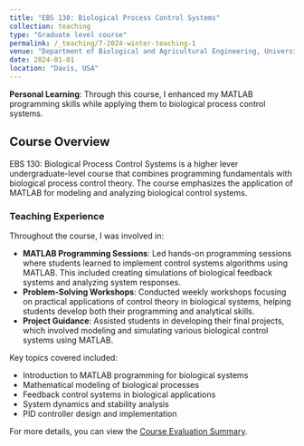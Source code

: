 ```yaml
---
title: "EBS 130: Biological Process Control Systems"
collection: teaching
type: "Graduate level course"
permalink: /_teaching/7-2024-winter-teaching-1
venue: "Department of Biological and Agricultural Engineering, University of California Davis"
date: 2024-01-01
location: "Davis, USA"
---
```


**Personal Learning**: Through this course, I enhanced my MATLAB programming skills while applying them to biological process control systems. 

## Course Overview

EBS 130: Biological Process Control Systems is a higher lever undergraduate-level course that combines programming fundamentals with biological process control theory. The course emphasizes the application of MATLAB for modeling and analyzing biological control systems.

### Teaching Experience

Throughout the course, I was involved in:

- **MATLAB Programming Sessions**: Led hands-on programming sessions where students learned to implement control systems algorithms using MATLAB. This included creating simulations of biological feedback systems and analyzing system responses.
- **Problem-Solving Workshops**: Conducted weekly workshops focusing on practical applications of control theory in biological systems, helping students develop both their programming and analytical skills.
- **Project Guidance**: Assisted students in developing their final projects, which involved modeling and simulating various biological control systems using MATLAB.

Key topics covered included:
- Introduction to MATLAB programming for biological systems
- Mathematical modeling of biological processes
- Feedback control systems in biological applications
- System dynamics and stability analysis
- PID controller design and implementation

For more details, you can view the [Course Evaluation Summary](/files/ebs130_winter_2025.pdf).